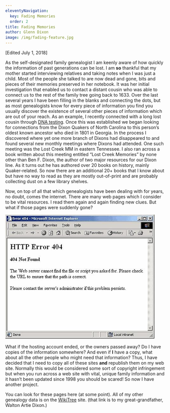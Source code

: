 ```yaml
---
eleventyNavigation:
  key: Fading Memories
  order: 2
title: Fading Memories
author: Glenn Dixon
image: /img/fading-feature.jpg
---
```

[Edited July 1, 2018]

As the self-designated family genealogist I am keenly aware of how quickly the information of past generations can be lost. I am **so** thankful that my mother started interviewing relatives and taking notes when I was just a child. Most of the people she talked to are now dead and gone, bits and pieces of their memories preserved in her notebook. It was her initial investigation that enabled us to contact a distant cousin who was able to connect us to the rest of the family tree going back to 1633. Over the last several years I have been filling in the blanks and connecting the dots, but as most genealogists know for every piece of information you find you usually discover the existence of several other pieces of information which are out of your reach. As an example, I recently connected with a long lost cousin through [DNA testing][1]. Once this was established we began looking for connections from the Dixon Quakers of North Carolina to this person’s oldest known ancestor who died in 1801 in Georgia. In the process I discovered where yet one more branch of Dixons had disappeared to and found several new monthly meetings where Dixons had attended. One such meeting was the Lost Creek MM in eastern Tennessee. I also ran across a book written about this meeting entitled “Lost Creek Memories” by none other than Ben F. Dixon, the author of two major resources for our Dixon line. As it turns out he has authored over 20 books on history, mainly Quaker-related. So now there are an additional 20+ books that I know about but have no way to read as they are mostly out-of-print and are probably collecting dust on a few library shelves.

Now, on top of all that which genealogists have been dealing with for years, no doubt, comes the internet. There are many web pages which I consider to be vital resources. I read them again and again finding new clues. But what if those pages were suddenly gone?

![](/img/fading-teaser.jpg)

What if the hosting account ended, or the owners passed away? Do I have copies of the information somewhere? And even if **I** have a copy, what about all the other people who might need that information? Thus, I have decided that I need to copy all of these sites **and** republish them on my web site. Normally this would be considered some sort of copyright infringement but when you run across a web site with vital, unique family information and it hasn’t been updated since 1998 you should be scared! So now I have another project.

You can look for these pages here (at some point). All of my other genealogy data is on the [WikiTree][2] site. (that link is to my great-grandfather, Walton Artie Dixon.)

 [1]: https://www.familytreedna.com/groups/dixon-project/about
 [2]: https://www.wikitree.com/wiki/Dixon-1086